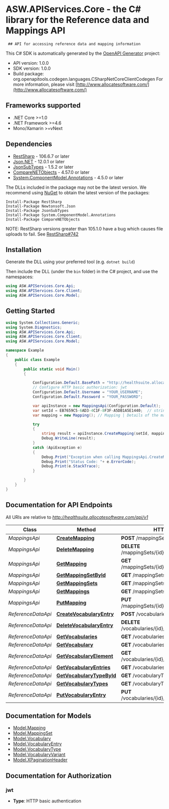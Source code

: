 # ASW.APIServices.Core - the C# library for the Reference data and Mappings API

     ## API for accessing reference data and mapping information 

This C# SDK is automatically generated by the [OpenAPI Generator](https://openapi-generator.tech) project:

- API version: 1.0.0
- SDK version: 1.0.0
- Build package: org.openapitools.codegen.languages.CSharpNetCoreClientCodegen
    For more information, please visit [http://www.allocatesoftware.com/](http://www.allocatesoftware.com/)

<a name="frameworks-supported"></a>
## Frameworks supported
- .NET Core >=1.0
- .NET Framework >=4.6
- Mono/Xamarin >=vNext

<a name="dependencies"></a>
## Dependencies

- [RestSharp](https://www.nuget.org/packages/RestSharp) - 106.6.7 or later
- [Json.NET](https://www.nuget.org/packages/Newtonsoft.Json/) - 12.0.1 or later
- [JsonSubTypes](https://www.nuget.org/packages/JsonSubTypes/) - 1.5.2 or later
- [CompareNETObjects](https://www.nuget.org/packages/CompareNETObjects) - 4.57.0 or later
- [System.ComponentModel.Annotations](https://www.nuget.org/packages/System.ComponentModel.Annotations) - 4.5.0 or later

The DLLs included in the package may not be the latest version. We recommend using [NuGet](https://docs.nuget.org/consume/installing-nuget) to obtain the latest version of the packages:
```
Install-Package RestSharp
Install-Package Newtonsoft.Json
Install-Package JsonSubTypes
Install-Package System.ComponentModel.Annotations
Install-Package CompareNETObjects
```

NOTE: RestSharp versions greater than 105.1.0 have a bug which causes file uploads to fail. See [RestSharp#742](https://github.com/restsharp/RestSharp/issues/742)

<a name="installation"></a>
## Installation
Generate the DLL using your preferred tool (e.g. `dotnet build`)

Then include the DLL (under the `bin` folder) in the C# project, and use the namespaces:
```csharp
using ASW.APIServices.Core.Api;
using ASW.APIServices.Core.Client;
using ASW.APIServices.Core.Model;
```
<a name="getting-started"></a>
## Getting Started

```csharp
using System.Collections.Generic;
using System.Diagnostics;
using ASW.APIServices.Core.Api;
using ASW.APIServices.Core.Client;
using ASW.APIServices.Core.Model;

namespace Example
{
    public class Example
    {
        public static void Main()
        {

            Configuration.Default.BasePath = "http://healthsuite.allocatesoftware.com/api/v1";
            // Configure HTTP basic authorization: jwt
            Configuration.Default.Username = "YOUR_USERNAME";
            Configuration.Default.Password = "YOUR_PASSWORD";

            var apiInstance = new MappingsApi(Configuration.Default);
            var setId = EB7659C5-6AD3-4C1F-8F3F-A5DB1A5E1440;  // string | The ID of the mapping set
            var mapping = new Mapping(); // Mapping | Details of the mapping

            try
            {
                string result = apiInstance.CreateMapping(setId, mapping);
                Debug.WriteLine(result);
            }
            catch (ApiException e)
            {
                Debug.Print("Exception when calling MappingsApi.CreateMapping: " + e.Message );
                Debug.Print("Status Code: "+ e.ErrorCode);
                Debug.Print(e.StackTrace);
            }

        }
    }
}
```

<a name="documentation-for-api-endpoints"></a>
## Documentation for API Endpoints

All URIs are relative to *http://healthsuite.allocatesoftware.com/api/v1*

Class | Method | HTTP request | Description
------------ | ------------- | ------------- | -------------
*MappingsApi* | [**CreateMapping**](docs/MappingsApi.md#createmapping) | **POST** /mappingSets/{setId}/mappings | 
*MappingsApi* | [**DeleteMapping**](docs/MappingsApi.md#deletemapping) | **DELETE** /mappingSets/{id}/mappings/{mappingId} | 
*MappingsApi* | [**GetMapping**](docs/MappingsApi.md#getmapping) | **GET** /mappingSets/{id}/mappings/{mappingId} | 
*MappingsApi* | [**GetMappingSetById**](docs/MappingsApi.md#getmappingsetbyid) | **GET** /mappingSets/{setId} | 
*MappingsApi* | [**GetMappingSets**](docs/MappingsApi.md#getmappingsets) | **GET** /mappingSets | 
*MappingsApi* | [**GetMappings**](docs/MappingsApi.md#getmappings) | **GET** /mappingSets/{setId}/mappings | 
*MappingsApi* | [**PutMapping**](docs/MappingsApi.md#putmapping) | **PUT** /mappingSets/{id}/mappings/{mappingId} | 
*ReferenceDataApi* | [**CreateVocabularyEntry**](docs/ReferenceDataApi.md#createvocabularyentry) | **POST** /vocabularies/{id}/entries | 
*ReferenceDataApi* | [**DeleteVocabularyEntry**](docs/ReferenceDataApi.md#deletevocabularyentry) | **DELETE** /vocabularies/{id}/entries/{elementId} | 
*ReferenceDataApi* | [**GetVocabularies**](docs/ReferenceDataApi.md#getvocabularies) | **GET** /vocabularies | 
*ReferenceDataApi* | [**GetVocabulary**](docs/ReferenceDataApi.md#getvocabulary) | **GET** /vocabularies/{id} | 
*ReferenceDataApi* | [**GetVocabularyElement**](docs/ReferenceDataApi.md#getvocabularyelement) | **GET** /vocabularies/{id}/entries/{elementId} | 
*ReferenceDataApi* | [**GetVocabularyEntries**](docs/ReferenceDataApi.md#getvocabularyentries) | **GET** /vocabularies/{id}/entries | 
*ReferenceDataApi* | [**GetVocabularyTypeById**](docs/ReferenceDataApi.md#getvocabularytypebyid) | **GET** /vocabularyTypes/{id} | 
*ReferenceDataApi* | [**GetVocabularyTypes**](docs/ReferenceDataApi.md#getvocabularytypes) | **GET** /vocabularyTypes | 
*ReferenceDataApi* | [**PutVocabularyEntry**](docs/ReferenceDataApi.md#putvocabularyentry) | **PUT** /vocabularies/{id}/entries/{elementId} | 


<a name="documentation-for-models"></a>
## Documentation for Models

 - [Model.Mapping](docs/Mapping.md)
 - [Model.MappingSet](docs/MappingSet.md)
 - [Model.Vocabulary](docs/Vocabulary.md)
 - [Model.VocabularyEntry](docs/VocabularyEntry.md)
 - [Model.VocabularyType](docs/VocabularyType.md)
 - [Model.VocabularyVariant](docs/VocabularyVariant.md)
 - [Model.XPaginationHeader](docs/XPaginationHeader.md)


<a name="documentation-for-authorization"></a>
## Documentation for Authorization

<a name="jwt"></a>
### jwt

- **Type**: HTTP basic authentication

